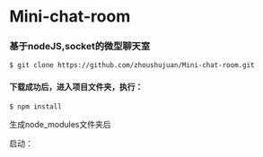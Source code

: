 # Mini-chat-room

### 基于nodeJS,socket的微型聊天室

```bash
$ git clone https://github.com/zhoushujuan/Mini-chat-room.git 
```

#### 下载成功后，进入项目文件夹，执行：

```bash
$ npm install
```

生成node_modules文件夹后

启动：


```$ node server.js
```
